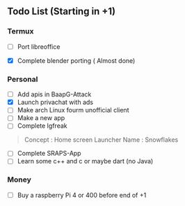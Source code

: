 ## Todo List (Starting in +1)

### Termux 
- [ ] Port libreoffice


- [x] Complete blender porting ( Almost done)

### Personal 
- [ ] Add apis in BaapG-Attack
- [x] Launch privachat with ads
- [ ] Make arch Linux fourm unofficial client
- [ ] Make a new app
- [ ] Complete Igfreak

> Concept : Home screen Launcher
Name : Snowflakes

- [ ] Complete SRAPS-App
- [ ] Learn some c++ and c or maybe dart (no Java)

### Money
- [ ] Buy a raspberry Pi 4 or 400 before end of +1
